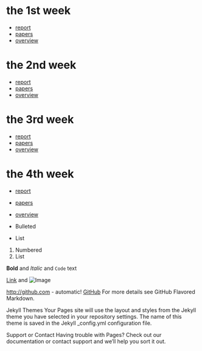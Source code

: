 # the 1st week
- [report](https://github.com/SherryCal/weekly-reading-report.io/blob/master/the%201st%20week's%20report.pdf)
- [papers](url)
- [overview]()
# the 2nd week
- [report](https://github.com/SherryCal/weekly-reading-report.io/blob/master/the%202nd%20week's%20reading%20report.pdf)
- [papers](url)
- [overview]()
# the 3rd week
- [report](url)
- [papers](url)
- [overview]()
# the 4th week
- [report](url)
- [papers](url)
- [overview]()


- Bulleted
- List

1. Numbered
2. List

**Bold** and _Italic_ and `Code` text

[Link](url) and ![Image](src)



http://github.com - automatic!
[GitHub](http://github.com)
For more details see GitHub Flavored Markdown.

Jekyll Themes
Your Pages site will use the layout and styles from the Jekyll theme you have selected in your repository settings. The name of this theme is saved in the Jekyll _config.yml configuration file.

Support or Contact
Having trouble with Pages? Check out our documentation or contact support and we’ll help you sort it out.

